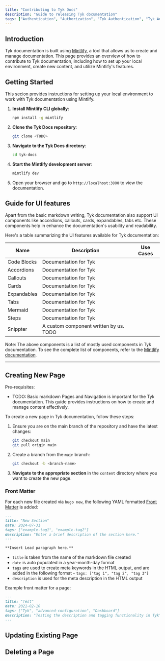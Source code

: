 ```yaml
---
title: "Contributing to Tyk Docs"
description: "Guide to releasing Tyk documentation"
tags: ["Authentication", "Authorization", "Tyk Authentication", "Tyk Authorization", "Secure APIs", "client"]
---
```


## Introduction

Tyk documentation is built using [Mintlify](https://mintlify.com/), a tool that allows us to create and manage documentation. This page provides an overview of how to contribute to Tyk documentation, including how to set up your local environment, create new content, and utilize Mintlify's features.

## Getting Started

This secion provides instructions for setting up your local environment to work with Tyk documentation using Mintlify.

1. **Install Mintlify CLI globally**:
   ```bash
   npm install -g mintlify
   ```
2. **Clone the Tyk Docs repository**:
   ```bash
   git clone <TODO>
   ```
3. **Navigate to the Tyk Docs directory**:
   ```bash
   cd tyk-docs
   ```
4. **Start the Mintlify development server**:
   ```bash
   mintlify dev
   ```
5. Open your browser and go to `http://localhost:3000` to view the documentation.

## Guide for UI features

Apart from the basic markdown writing, Tyk documentation also support UI components like accordions, callouts, cards, expandables, tabs etc. These components help in  enhance the documentation's usability and readability.

Here's a table summarizing the UI features available for Tyk documentation:

| Name | Description | Use Cases |
|------|-------------|------|
| Code Blocks | Documentation for Tyk |  |
| Accordions | Documentation for Tyk |  |
| Callouts | Documentation for Tyk |  |
| Cards | Documentation for Tyk |  |
| Expandables | Documentation for Tyk |  |
| Tabs | Documentation for Tyk |  |
| Mermaid | Documentation for Tyk |  |
| Steps | Documentation for Tyk |  |
| Snippter | A custom component written by us. TODO |  |

Note: The above components is a list of mostly used components in Tyk documentation. To see the complete list of components, refer to the [Mintlify documentation](https://docs.mintlify.com/docs/components).

---

## Creating New Page

Pre-requisites:
- TODO: Basic markdown Pages and Navigation is important for the Tyk documentation. This guide provides instructions on how to create and manage content effectively.

To create a new page in Tyk documentation, follow these steps:

1. Ensure you are on the main branch of the repository and have the latest changes:
   ```bash
   git checkout main
   git pull origin main
   ```
1. Create a branch from the `main` branch:
   ```bash
   git checkout -b <branch-name>
   ```
1. **Navigate to the appropriate section** in the `content` directory where you want to create the new page.


### Front Matter

For each new file created via `hugo new`, the following YAML formatted [Front Matter](http://gohugo.io/content-management/front-matter/) is added:

```markdown
---
title: "New Section"
date: 2024-07-31
tags: ["example-tag1", "example-tag2"]
description: "Enter a brief description of the section here."
---

**Insert Lead paragraph here.**
```

- `title` is taken from the name of the markdown file created
- `date` is auto populated in a year-month-day format
- `tags` are used to create meta keywords in the HTML output, and are added in the following format - `tags: ["tag 1", "tag 2", "tag 3"]`
- `description` is used for the meta description in the HTML output

Example front matter for a page:

```markdown
---
title: "Test"
date: 2021-02-10
tags: ["Tyk", "advanced-configuration", "Dashboard"]
description: "Testing the description and tagging functionality in Tyk"
---
```


## Updating Existing Page

## Deleting a Page
